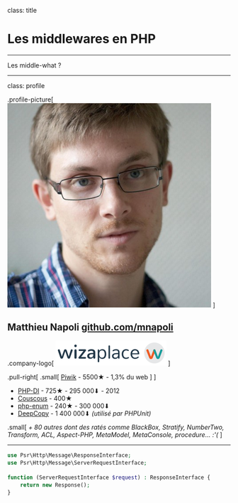class: title

# Les middlewares en PHP

---

Les middle-what ?

---
class: profile

.profile-picture[
    ![](img/profile.jpeg)
]

## Matthieu Napoli [github.com/mnapoli](https://github.com/mnapoli)

.company-logo[ [![](img/wizaplace.png)](https://wizaplace.com) ]

<div class="clear"></div>

.pull-right[ .small[ [Piwik](http://piwik.org) - 5500★ - 1,3% du web ] ]

- [PHP-DI](http://php-di.org/) - 725★ - 295 000⬇ - 2012
- [Couscous](http://couscous.io) - 400★
- [php-enum](https://github.com/myclabs/php-enum) - 240★ - 300 000⬇
- [DeepCopy](https://github.com/myclabs/DeepCopy) - 1 400 000⬇ *(utilisé par PHPUnit)*

.small[ *+ 80 autres dont des ratés comme BlackBox, Stratify, NumberTwo, Transform, ACL, Aspect-PHP, MetaModel, MetaConsole, procedure... :'(* ]

---

```php
use Psr\Http\Message\ResponseInterface;
use Psr\Http\Message\ServerRequestInterface;

function (ServerRequestInterface $request) : ResponseInterface {
    return new Response();
}
```
